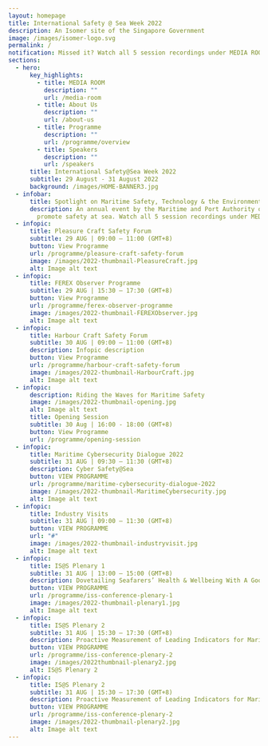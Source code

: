 ```yaml
---
layout: homepage
title: International Safety @ Sea Week 2022
description: An Isomer site of the Singapore Government
image: /images/isomer-logo.svg
permalink: /
notification: Missed it? Watch all 5 session recordings under MEDIA ROOM now.
sections:
  - hero:
      key_highlights:
        - title: MEDIA ROOM
          description: ""
          url: /media-room
        - title: About Us
          description: ""
          url: /about-us
        - title: Programme
          description: ""
          url: /programme/overview
        - title: Speakers
          description: ""
          url: /speakers
      title: International Safety@Sea Week 2022
      subtitle: 29 August - 31 August 2022
      background: /images/HOME-BANNER3.jpg
  - infobar:
      title: Spotlight on Maritime Safety, Technology & the Environment
      description: An annual event by the Maritime and Port Authority of Singapore to
        promote safety at sea. Watch all 5 session recordings under MEDIA ROOM.
  - infopic:
      title: Pleasure Craft Safety Forum
      subtitle: 29 AUG | 09:00 – 11:00 (GMT+8)
      button: View Programme
      url: /programme/pleasure-craft-safety-forum
      image: /images/2022-thumbnail-PleasureCraft.jpg
      alt: Image alt text
  - infopic:
      title: FEREX Observer Programme
      subtitle: 29 AUG | 15:30 – 17:30 (GMT+8)
      button: View Programme
      url: /programme/ferex-observer-programme
      image: /images/2022-thumbnail-FEREXObserver.jpg
      alt: Image alt text
  - infopic:
      title: Harbour Craft Safety Forum
      subtitle: 30 AUG | 09:00 – 11:00 (GMT+8)
      description: Infopic description
      button: View Programme
      url: /programme/harbour-craft-safety-forum
      image: /images/2022-thumbnail-HarbourCraft.jpg
      alt: Image alt text
  - infopic:
      description: Riding the Waves for Maritime Safety
      image: /images/2022-thumbnail-opening.jpg
      alt: Image alt text
      title: Opening Session
      subtitle: 30 Aug | 16:00 - 18:00 (GMT+8)
      button: View Programme
      url: /programme/opening-session
  - infopic:
      title: Maritime Cybersecurity Dialogue 2022
      subtitle: 31 AUG | 09:30 – 11:30 (GMT+8)
      description: Cyber Safety@Sea
      button: VIEW PROGRAMME
      url: /programme/maritime-cybersecurity-dialogue-2022
      image: /images/2022-thumbnail-MaritimeCybersecurity.jpg
      alt: Image alt text
  - infopic:
      title: Industry Visits
      subtitle: 31 AUG | 09:00 – 11:30 (GMT+8)
      button: VIEW PROGRAMME
      url: "#"
      image: /images/2022-thumbnail-industryvisit.jpg
      alt: Image alt text
  - infopic:
      title: IS@S Plenary 1
      subtitle: 31 AUG | 13:00 – 15:00 (GMT+8)
      description: Dovetailing Seafarers’ Health & Wellbeing With A Good Safety Culture
      button: VIEW PROGRAMME
      url: /programme/iss-conference-plenary-1
      image: /images/2022-thumbnail-plenary1.jpg
      alt: Image alt text
  - infopic:
      title: IS@S Plenary 2
      subtitle: 31 AUG | 15:30 – 17:30 (GMT+8)
      description: Proactive Measurement of Leading Indicators for Maritime Safety
      button: VIEW PROGRAMME
      url: /programme/iss-conference-plenary-2
      image: /images/2022thumbnail-plenary2.jpg
      alt: IS@S Plenary 2
  - infopic:
      title: IS@S Plenary 2
      subtitle: 31 AUG | 15:30 – 17:30 (GMT+8)
      description: Proactive Measurement of Leading Indicators for Maritime Safety
      button: VIEW PROGRAMME
      url: /programme/iss-conference-plenary-2
      image: /images/2022-thumbnail-plenary2.jpg
      alt: Image alt text
---
```


